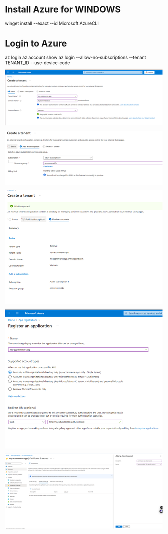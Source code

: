 # Install Azure for WINDOWS

winget install --exact --id Microsoft.AzureCLI

# Login to Azure
az login
az account show
az login --allow-no-subscriptions --tenant TENANT_ID --use-device-code

![alt text](image.png)

![alt text](image-1.png)

![alt text](image-2.png)

![alt text](image-3.png)

![alt text](image-4.png)